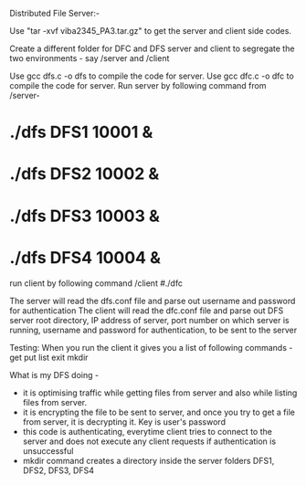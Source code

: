 Distributed File Server:-

Use "tar -xvf viba2345_PA3.tar.gz" to get the server and client side codes.

Create a different folder for DFC and DFS server and client to segregate the two environments - say /server and /client

Use gcc dfs.c -o dfs to compile the code for server.
Use gcc dfc.c -o dfc to compile the code for server.
Run server by following command from /server-
# ./dfs DFS1 10001 &
# ./dfs DFS2 10002 &
# ./dfs DFS3 10003 &
# ./dfs DFS4 10004 &

run client by following command /client
#./dfc

The server will read the dfs.conf file and parse out username and password for authentication
The client will read the dfc.conf file and parse out DFS server root directory, IP address of server, port number on which server is running,
username and password for authentication, to be sent to the server

Testing:
When you run the client it gives you a list of following commands -
get <filename>
put <filename>
list
exit
mkdir <subfoldername>

What is my DFS doing -
- it is optimising traffic while getting files from server and also while listing files from server.
- it is encrypting the file to be sent to server, and once you try to get a file from server, it is decrypting it. Key is user's password
- this code is authenticating, everytime client tries to connect to the server and does not execute any client requests if authentication is unsuccessful
- mkdir command creates a directory inside the server folders DFS1, DFS2, DFS3, DFS4
